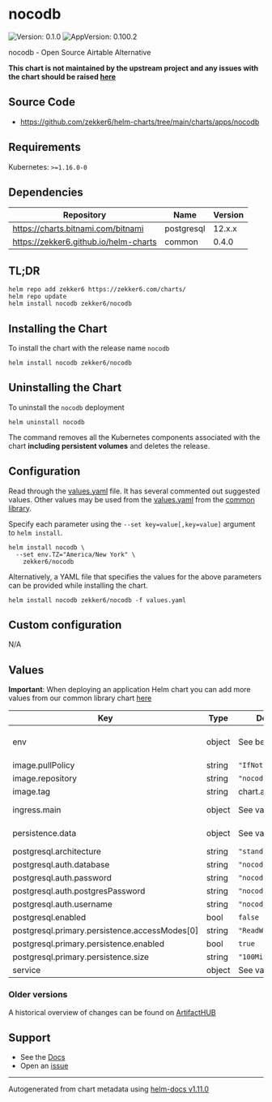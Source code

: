 # nocodb

![Version: 0.1.0](https://img.shields.io/badge/Version-0.1.0-informational?style=flat-square) ![AppVersion: 0.100.2](https://img.shields.io/badge/AppVersion-0.100.2-informational?style=flat-square)

nocodb - Open Source Airtable Alternative

**This chart is not maintained by the upstream project and any issues with the chart should be raised [here](https://github.com/zekker6/helm-charts/issues/new)**

## Source Code

* <https://github.com/zekker6/helm-charts/tree/main/charts/apps/nocodb>

## Requirements

Kubernetes: `>=1.16.0-0`

## Dependencies

| Repository | Name | Version |
|------------|------|---------|
| https://charts.bitnami.com/bitnami | postgresql | 12.x.x |
| https://zekker6.github.io/helm-charts | common | 0.4.0 |

## TL;DR

```console
helm repo add zekker6 https://zekker6.com/charts/
helm repo update
helm install nocodb zekker6/nocodb
```

## Installing the Chart

To install the chart with the release name `nocodb`

```console
helm install nocodb zekker6/nocodb
```

## Uninstalling the Chart

To uninstall the `nocodb` deployment

```console
helm uninstall nocodb
```

The command removes all the Kubernetes components associated with the chart **including persistent volumes** and deletes the release.

## Configuration

Read through the [values.yaml](./values.yaml) file. It has several commented out suggested values.
Other values may be used from the [values.yaml](https://github.com/zekker6/helm-charts/blob/main/charts/library/common/values.yaml) from the [common library](https://github.com/zekker6/helm-charts/blob/main/charts/library/common).

Specify each parameter using the `--set key=value[,key=value]` argument to `helm install`.

```console
helm install nocodb \
  --set env.TZ="America/New York" \
    zekker6/nocodb
```

Alternatively, a YAML file that specifies the values for the above parameters can be provided while installing the chart.

```console
helm install nocodb zekker6/nocodb -f values.yaml
```

## Custom configuration

N/A

## Values

**Important**: When deploying an application Helm chart you can add more values from our common library chart [here](https://github.com/zekker6/helm-charts/blob/main/charts/library/common)

| Key | Type | Default | Description |
|-----|------|---------|-------------|
| env | object | See below | See the following files for additional environment variables: https://github.com/nocodb/nocodb#docker |
| image.pullPolicy | string | `"IfNotPresent"` | image pull policy |
| image.repository | string | `"nocodb/nocodb"` | image repository |
| image.tag | string | chart.appVersion | image tag |
| ingress.main | object | See values.yaml | Enable and configure ingress settings for the chart under this key. |
| persistence.data | object | See values.yaml | Configure persistence for data to use sqlite backend. |
| postgresql.architecture | string | `"standalone"` |  |
| postgresql.auth.database | string | `"nocodb"` |  |
| postgresql.auth.password | string | `"nocodb"` |  |
| postgresql.auth.postgresPassword | string | `"nocodb"` |  |
| postgresql.auth.username | string | `"nocodb"` |  |
| postgresql.enabled | bool | `false` |  |
| postgresql.primary.persistence.accessModes[0] | string | `"ReadWriteOnce"` |  |
| postgresql.primary.persistence.enabled | bool | `true` |  |
| postgresql.primary.persistence.size | string | `"100Mi"` |  |
| service | object | See values.yaml | Configures service settings for the chart. |

### Older versions

A historical overview of changes can be found on [ArtifactHUB](https://artifacthub.io/packages/helm/zekker6/nocodb?modal=changelog)

## Support

- See the [Docs](http://zekker6.github.io/helm-charts/docs/)
- Open an [issue](https://github.com/zekker6/helm-charts/issues/new)

----------------------------------------------
Autogenerated from chart metadata using [helm-docs v1.11.0](https://github.com/norwoodj/helm-docs/releases/v1.11.0)
